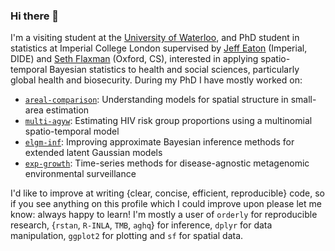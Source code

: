 ### Hi there 👋

I'm a visiting student at the [University of Waterloo](https://uwaterloo.ca/statistics-and-actuarial-science/), and PhD student in statistics at Imperial College London supervised by [Jeff Eaton](https://www.imperial.ac.uk/people/jeffrey.eaton) (Imperial, DIDE) and [Seth Flaxman](https://www.cs.ox.ac.uk/people/seth.flaxman/) (Oxford, CS), interested in applying spatio-temporal Bayesian statistics to health and social sciences, particularly global health and biosecurity. During my PhD I have mostly worked on:

* [`areal-comparison`](https://github.com/athowes/areal-comparison): Understanding models for spatial structure in small-area estimation
* [`multi-agyw`](https://github.com/athowes/multi-agyw): Estimating HIV risk group proportions using a multinomial spatio-temporal model
* [`elgm-inf`](https://github.com/athowes/elgm-inf): Improving approximate Bayesian inference methods for extended latent Gaussian models
* [`exp-growth`](https://github.com/athowes/exp-growth): Time-series methods for disease-agnostic metagenomic environmental surveillance

I'd like to improve at writing {clear, concise, efficient, reproducible} code, so if you see anything on this profile which I could improve upon please let me know: always happy to learn!
I'm mostly a user of `orderly` for reproducible research, {`rstan`, `R-INLA`, `TMB`, `aghq`} for inference, `dplyr` for data manipulation, `ggplot2` for plotting and `sf` for spatial data.

